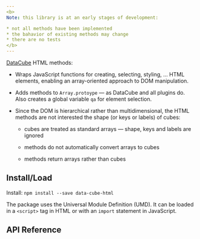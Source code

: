 ```yaml
---
<b>
Note: this library is at an early stages of development:

* not all methods have been implemented
* the bahavior of existing methods may change
* there are no tests
</b>
---
```


[DataCube](https://github.com/gjmcn/data-cube) HTML methods:

* Wraps JavaScript functions for creating, selecting, styling, ... HTML elements, enabling an array-oriented approach to DOM manipulation.

* Adds methods to `Array.protoype` &mdash; as DataCube and all plugins do. Also creates a global variable `qa` for element selection.

* Since the DOM is hierarchical rather than multidimensional, the HTML methods are not interested the shape (or keys or labels) of cubes:

  * cubes are treated as standard arrays &mdash; shape, keys and labels are ignored
  
  * methods do not automatically convert arrays to cubes

  * methods return arrays rather than cubes

## Install/Load

Install: `npm install --save data-cube-html`

The package uses the Universal Module Definition (UMD). It can be loaded in a  `<script>` tag in HTML or with an `import` statement in JavaScript.

## API Reference



